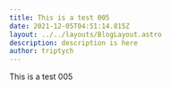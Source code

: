 ```yaml
---
title: This is a test 005
date: 2021-12-05T04:51:14.815Z
layout: ../../layouts/BlogLayout.astro
description: description is here
author: triptych
---
```

This is a test 005